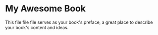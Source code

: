 # My Awesome Book

This file file file serves as your book's preface, a great place to describe your book's content and ideas.
